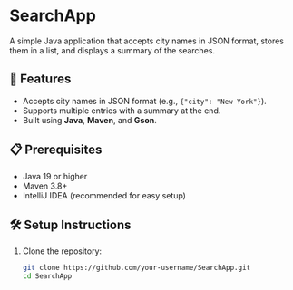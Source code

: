 # SearchApp

A simple Java application that accepts city names in JSON format, stores them in a list, and displays a summary of the searches.

## 🚀 Features
- Accepts city names in JSON format (e.g., `{"city": "New York"}`).
- Supports multiple entries with a summary at the end.
- Built using **Java**, **Maven**, and **Gson**.

## 📋 Prerequisites
- Java 19 or higher
- Maven 3.8+
- IntelliJ IDEA (recommended for easy setup)

## 🛠️ Setup Instructions
1. Clone the repository:
   ```bash
   git clone https://github.com/your-username/SearchApp.git
   cd SearchApp
